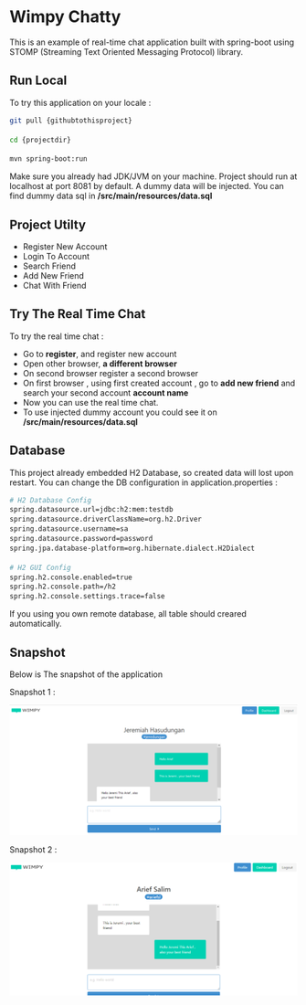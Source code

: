 # Wimpy Chatty

This is an example of real-time chat application built with spring-boot using STOMP (Streaming Text Oriented Messaging Protocol) library.

## Run Local

To try this application on your locale :

```bash
git pull {githubtothisproject}

cd {projectdir}

mvn spring-boot:run
```

Make sure you already had JDK/JVM on your machine. Project should run at localhost at port 8081 by default. A dummy data will be injected. You can find dummy data sql in **/src/main/resources/data.sql**

## Project Utilty

* Register New Account
* Login To Account
* Search Friend
* Add New Friend
* Chat With Friend

## Try The Real Time Chat

To try the real time chat :

* Go to **register**, and register new account
* Open other browser, **a different browser**
* On second browser register a second browser
* On first browser , using first created account , go to **add new friend** and search your second account **account name**
* Now you can use the real time chat.
* To use injected dummy account you could see it on **/src/main/resources/data.sql**

## Database

This project already embedded H2 Database, so created data will lost upon restart.  You can change the DB configuration in application.properties :

```bash
# H2 Database Config
spring.datasource.url=jdbc:h2:mem:testdb
spring.datasource.driverClassName=org.h2.Driver
spring.datasource.username=sa
spring.datasource.password=password
spring.jpa.database-platform=org.hibernate.dialect.H2Dialect

# H2 GUI Config
spring.h2.console.enabled=true
spring.h2.console.path=/h2
spring.h2.console.settings.trace=false
```

If you using you own remote database, all table should creared automatically.

## Snapshot

Below is The snapshot of the application

Snapshot 1 :

![Image1](github/wimpy-arief-perspective.png)

Snapshot 2 :

![Image2](github/wimpy-jeremi-perspective.png)